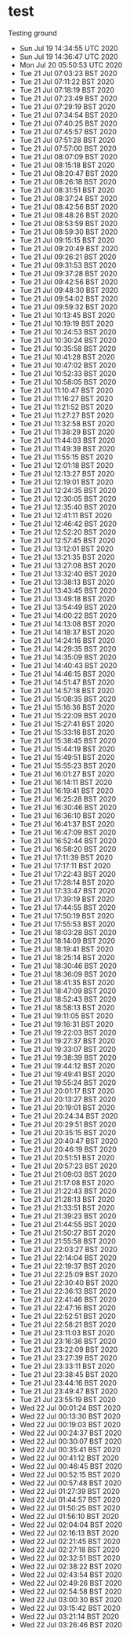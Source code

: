 # test
Testing ground
- Sun Jul 19 14:34:55 UTC 2020
- Sun Jul 19 14:36:47 UTC 2020
- Mon Jul 20 05:50:53 UTC 2020
- Tue 21 Jul 07:03:23 BST 2020
- Tue 21 Jul 07:11:22 BST 2020
- Tue 21 Jul 07:18:19 BST 2020
- Tue 21 Jul 07:23:49 BST 2020
- Tue 21 Jul 07:29:19 BST 2020
- Tue 21 Jul 07:34:54 BST 2020
- Tue 21 Jul 07:40:25 BST 2020
- Tue 21 Jul 07:45:57 BST 2020
- Tue 21 Jul 07:51:28 BST 2020
- Tue 21 Jul 07:57:00 BST 2020
- Tue 21 Jul 08:07:09 BST 2020
- Tue 21 Jul 08:15:18 BST 2020
- Tue 21 Jul 08:20:47 BST 2020
- Tue 21 Jul 08:26:18 BST 2020
- Tue 21 Jul 08:31:51 BST 2020
- Tue 21 Jul 08:37:24 BST 2020
- Tue 21 Jul 08:42:56 BST 2020
- Tue 21 Jul 08:48:26 BST 2020
- Tue 21 Jul 08:53:59 BST 2020
- Tue 21 Jul 08:59:30 BST 2020
- Tue 21 Jul 09:15:15 BST 2020
- Tue 21 Jul 09:20:49 BST 2020
- Tue 21 Jul 09:26:21 BST 2020
- Tue 21 Jul 09:31:53 BST 2020
- Tue 21 Jul 09:37:28 BST 2020
- Tue 21 Jul 09:42:56 BST 2020
- Tue 21 Jul 09:48:30 BST 2020
- Tue 21 Jul 09:54:02 BST 2020
- Tue 21 Jul 09:59:32 BST 2020
- Tue 21 Jul 10:13:45 BST 2020
- Tue 21 Jul 10:19:19 BST 2020
- Tue 21 Jul 10:24:53 BST 2020
- Tue 21 Jul 10:30:24 BST 2020
- Tue 21 Jul 10:35:58 BST 2020
- Tue 21 Jul 10:41:28 BST 2020
- Tue 21 Jul 10:47:02 BST 2020
- Tue 21 Jul 10:52:33 BST 2020
- Tue 21 Jul 10:58:05 BST 2020
- Tue 21 Jul 11:10:47 BST 2020
- Tue 21 Jul 11:16:27 BST 2020
- Tue 21 Jul 11:21:52 BST 2020
- Tue 21 Jul 11:27:27 BST 2020
- Tue 21 Jul 11:32:58 BST 2020
- Tue 21 Jul 11:38:29 BST 2020
- Tue 21 Jul 11:44:03 BST 2020
- Tue 21 Jul 11:49:39 BST 2020
- Tue 21 Jul 11:55:15 BST 2020
- Tue 21 Jul 12:01:18 BST 2020
- Tue 21 Jul 12:13:27 BST 2020
- Tue 21 Jul 12:19:01 BST 2020
- Tue 21 Jul 12:24:35 BST 2020
- Tue 21 Jul 12:30:05 BST 2020
- Tue 21 Jul 12:35:40 BST 2020
- Tue 21 Jul 12:41:11 BST 2020
- Tue 21 Jul 12:46:42 BST 2020
- Tue 21 Jul 12:52:20 BST 2020
- Tue 21 Jul 12:57:45 BST 2020
- Tue 21 Jul 13:12:01 BST 2020
- Tue 21 Jul 13:21:35 BST 2020
- Tue 21 Jul 13:27:08 BST 2020
- Tue 21 Jul 13:32:40 BST 2020
- Tue 21 Jul 13:38:13 BST 2020
- Tue 21 Jul 13:43:45 BST 2020
- Tue 21 Jul 13:49:18 BST 2020
- Tue 21 Jul 13:54:49 BST 2020
- Tue 21 Jul 14:00:22 BST 2020
- Tue 21 Jul 14:13:08 BST 2020
- Tue 21 Jul 14:18:37 BST 2020
- Tue 21 Jul 14:24:16 BST 2020
- Tue 21 Jul 14:29:35 BST 2020
- Tue 21 Jul 14:35:09 BST 2020
- Tue 21 Jul 14:40:43 BST 2020
- Tue 21 Jul 14:46:15 BST 2020
- Tue 21 Jul 14:51:47 BST 2020
- Tue 21 Jul 14:57:18 BST 2020
- Tue 21 Jul 15:08:35 BST 2020
- Tue 21 Jul 15:16:36 BST 2020
- Tue 21 Jul 15:22:09 BST 2020
- Tue 21 Jul 15:27:41 BST 2020
- Tue 21 Jul 15:33:16 BST 2020
- Tue 21 Jul 15:38:45 BST 2020
- Tue 21 Jul 15:44:19 BST 2020
- Tue 21 Jul 15:49:51 BST 2020
- Tue 21 Jul 15:55:23 BST 2020
- Tue 21 Jul 16:01:27 BST 2020
- Tue 21 Jul 16:14:11 BST 2020
- Tue 21 Jul 16:19:41 BST 2020
- Tue 21 Jul 16:25:28 BST 2020
- Tue 21 Jul 16:30:46 BST 2020
- Tue 21 Jul 16:36:10 BST 2020
- Tue 21 Jul 16:41:37 BST 2020
- Tue 21 Jul 16:47:09 BST 2020
- Tue 21 Jul 16:52:44 BST 2020
- Tue 21 Jul 16:58:20 BST 2020
- Tue 21 Jul 17:11:39 BST 2020
- Tue 21 Jul 17:17:11 BST 2020
- Tue 21 Jul 17:22:43 BST 2020
- Tue 21 Jul 17:28:14 BST 2020
- Tue 21 Jul 17:33:47 BST 2020
- Tue 21 Jul 17:39:19 BST 2020
- Tue 21 Jul 17:44:55 BST 2020
- Tue 21 Jul 17:50:19 BST 2020
- Tue 21 Jul 17:55:53 BST 2020
- Tue 21 Jul 18:03:28 BST 2020
- Tue 21 Jul 18:14:09 BST 2020
- Tue 21 Jul 18:19:41 BST 2020
- Tue 21 Jul 18:25:14 BST 2020
- Tue 21 Jul 18:30:46 BST 2020
- Tue 21 Jul 18:36:09 BST 2020
- Tue 21 Jul 18:41:35 BST 2020
- Tue 21 Jul 18:47:09 BST 2020
- Tue 21 Jul 18:52:43 BST 2020
- Tue 21 Jul 18:58:13 BST 2020
- Tue 21 Jul 19:11:05 BST 2020
- Tue 21 Jul 19:16:31 BST 2020
- Tue 21 Jul 19:22:03 BST 2020
- Tue 21 Jul 19:27:37 BST 2020
- Tue 21 Jul 19:33:07 BST 2020
- Tue 21 Jul 19:38:39 BST 2020
- Tue 21 Jul 19:44:12 BST 2020
- Tue 21 Jul 19:49:41 BST 2020
- Tue 21 Jul 19:55:24 BST 2020
- Tue 21 Jul 20:01:17 BST 2020
- Tue 21 Jul 20:13:27 BST 2020
- Tue 21 Jul 20:19:01 BST 2020
- Tue 21 Jul 20:24:34 BST 2020
- Tue 21 Jul 20:29:51 BST 2020
- Tue 21 Jul 20:35:15 BST 2020
- Tue 21 Jul 20:40:47 BST 2020
- Tue 21 Jul 20:46:19 BST 2020
- Tue 21 Jul 20:51:51 BST 2020
- Tue 21 Jul 20:57:23 BST 2020
- Tue 21 Jul 21:09:03 BST 2020
- Tue 21 Jul 21:17:08 BST 2020
- Tue 21 Jul 21:22:43 BST 2020
- Tue 21 Jul 21:28:13 BST 2020
- Tue 21 Jul 21:33:51 BST 2020
- Tue 21 Jul 21:39:23 BST 2020
- Tue 21 Jul 21:44:55 BST 2020
- Tue 21 Jul 21:50:27 BST 2020
- Tue 21 Jul 21:55:58 BST 2020
- Tue 21 Jul 22:03:27 BST 2020
- Tue 21 Jul 22:14:04 BST 2020
- Tue 21 Jul 22:19:37 BST 2020
- Tue 21 Jul 22:25:09 BST 2020
- Tue 21 Jul 22:30:40 BST 2020
- Tue 21 Jul 22:36:13 BST 2020
- Tue 21 Jul 22:41:46 BST 2020
- Tue 21 Jul 22:47:16 BST 2020
- Tue 21 Jul 22:52:51 BST 2020
- Tue 21 Jul 22:58:21 BST 2020
- Tue 21 Jul 23:11:03 BST 2020
- Tue 21 Jul 23:16:36 BST 2020
- Tue 21 Jul 23:22:09 BST 2020
- Tue 21 Jul 23:27:39 BST 2020
- Tue 21 Jul 23:33:11 BST 2020
- Tue 21 Jul 23:38:45 BST 2020
- Tue 21 Jul 23:44:16 BST 2020
- Tue 21 Jul 23:49:47 BST 2020
- Tue 21 Jul 23:55:19 BST 2020
- Wed 22 Jul 00:01:24 BST 2020
- Wed 22 Jul 00:13:30 BST 2020
- Wed 22 Jul 00:19:03 BST 2020
- Wed 22 Jul 00:24:37 BST 2020
- Wed 22 Jul 00:30:07 BST 2020
- Wed 22 Jul 00:35:41 BST 2020
- Wed 22 Jul 00:41:12 BST 2020
- Wed 22 Jul 00:46:45 BST 2020
- Wed 22 Jul 00:52:15 BST 2020
- Wed 22 Jul 00:57:48 BST 2020
- Wed 22 Jul 01:27:39 BST 2020
- Wed 22 Jul 01:44:57 BST 2020
- Wed 22 Jul 01:50:25 BST 2020
- Wed 22 Jul 01:56:10 BST 2020
- Wed 22 Jul 02:04:04 BST 2020
- Wed 22 Jul 02:16:13 BST 2020
- Wed 22 Jul 02:21:45 BST 2020
- Wed 22 Jul 02:27:18 BST 2020
- Wed 22 Jul 02:32:51 BST 2020
- Wed 22 Jul 02:38:22 BST 2020
- Wed 22 Jul 02:43:54 BST 2020
- Wed 22 Jul 02:49:26 BST 2020
- Wed 22 Jul 02:54:58 BST 2020
- Wed 22 Jul 03:00:30 BST 2020
- Wed 22 Jul 03:15:42 BST 2020
- Wed 22 Jul 03:21:14 BST 2020
- Wed 22 Jul 03:26:46 BST 2020
